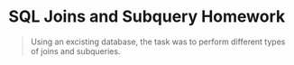 # SQL Joins and Subquery Homework
> Using an excisting database, the task was to perform
different types of joins and subqueries.
